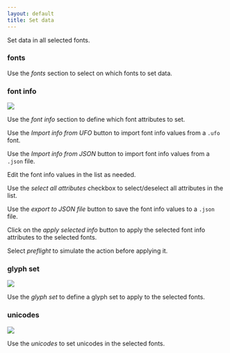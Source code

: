 ```yaml
---
layout: default
title: Set data
---
```


Set data in all selected fonts.

### fonts

Use the <em>fonts</em> section to select on which fonts to set data.

### font info

![](/images/batch/BatchSet_1.png)

Use the *font info* section to define which font attributes to set.

Use the *Import info from UFO* button to import font info values from a `.ufo` font.

Use the *Import info from JSON* button to import font info values from a `.json` file.

Edit the font info values in the list as needed.

Use the *select all attributes* checkbox to select/deselect all attributes in the list.

Use the *export to JSON file* button to save the <!--selected--> font info values to a `.json` file.

Click on the <em>apply selected info</em> button to apply the selected font info attributes to the selected fonts.

Select *preflight* to simulate the action before applying it.

### glyph set

![](/images/batch/BatchSet_2.png)

Use the *glyph set* to define a glyph set to apply to the selected fonts.

### unicodes

![](/images/batch/BatchSet_3.png)

Use the *unicodes* to set unicodes in the selected fonts.
